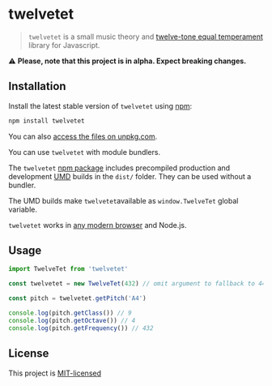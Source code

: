 # twelvetet

> `twelvetet` is a small music theory and [twelve-tone equal temperament](https://en.wikipedia.org/wiki/Equal_temperament) library for Javascript.

⚠️ **Please, note that this project is in alpha. Expect breaking changes.**

## Installation

Install the latest stable version of `twelvetet` using [npm](https://www.npmjs.com/):

```bash
npm install twelvetet
```

You can also [access the files on unpkg.com](https://unpkg.com/twelvetet/).

You can use `twelvetet` with module bundlers.

The `twelvetet` [npm package](https://www.npmjs.com/package/twelvetet) includes precompiled production and development [UMD](https://github.com/umdjs/umd) builds in the `dist/` folder. They can be used without a bundler.

The UMD builds make `twelvetet`available as `window.TwelveTet` global variable.

`twelvetet` works in [any modern browser](http://caniuse.com/#feat=es5) and Node.js.

## Usage

```javascript
import TwelveTet from 'twelvetet'

const twelvetet = new TwelveTet(432) // omit argument to fallback to 440

const pitch = twelvetet.getPitch('A4')

console.log(pitch.getClass()) // 9
console.log(pitch.getOctave()) // 4
console.log(pitch.getFrequency()) // 432
```

## License

This project is [MIT-licensed](LICENSE)
